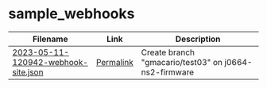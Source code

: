 # sample_webhooks

| Filename | Link | Description
|----------|------|--------------
| [2023-05-11-120942-webhook-site.json](2023-05-11-120942-webhook-site.json) | [Permalink](https://webhook.site/#/8dbfa1bc-03ff-46e4-a638-a6f7503e7334/d72eb8bd-0e82-4d28-ad51-51e56496f47b/1) | Create branch "gmacario/test03" on j0664-ns2-firmware

<!-- EOF -->